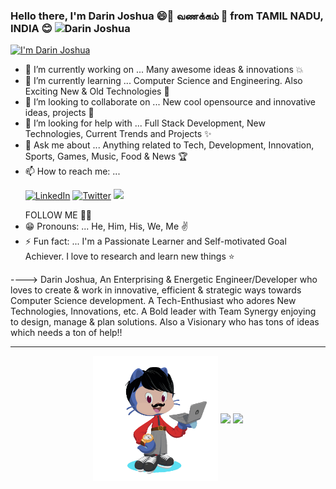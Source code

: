 ### Hello there, I'm Darin Joshua 😄👋 வணக்கம் 🙏 from TAMIL NADU, INDIA 😊 ![Darin Joshua](https://komarev.com/ghpvc/?username=DarinJoshua-dev&style=plastic)
<!--
**DarinJoshua-dev/DarinJoshua-dev** is a ✨ _special_ ✨ repository because its `README.md` (this file) appears on your GitHub profile. -->
[![I'm Darin Joshua](https://res.cloudinary.com/darin-joshua/image/upload/v1597519821/EnhanceLinkedinBanner_2_o96nrs.png)](https://darinjoshua-dev.github.io/Darin-Joshua-Portfolio/)

- 🔭 I’m currently working on ... Many awesome ideas & innovations 💥
- 🌱 I’m currently learning ... Computer Science and Engineering. Also Exciting New & Old Technologies 🤩 
- 👯 I’m looking to collaborate on ... New cool opensource and innovative ideas, projects 🎯
- 🤔 I’m looking for help with ... Full Stack Development, New Technologies, Current Trends and Projects ✨
- 💬 Ask me about ... Anything related to Tech, Development, Innovation, Sports, Games, Music, Food & News 🏆
- 📫 How to reach me: ... <p><a href="https://www.linkedin.com/in/darin-joshua-d"><img src="https://img.shields.io/badge/LinkedIn--_.svg?style=social&logo=linkedin" alt="LinkedIn"></a> <a href="https://twitter.com/D_DarinJoshua"><img src="https://img.shields.io/badge/Twitter--_.svg?style=social&logo=twitter" alt="Twitter"></a> <a href="https://darinjoshua-dev.github.io/Darin-Joshua-Portfolio/"><img src="https://img.shields.io/website?logoColor=white&up_color=blue&up_message=visit%20now&url=https%3A%2F%2Fdarinjoshua-dev.github.io%2FDarin-Joshua-Portfolio%2F"></a></p> FOLLOW ME 🤗🙂 
- 😁 Pronouns: ... He, Him, His, We, Me ✌
- ⚡ Fun fact: ... I'm a Passionate Learner and Self-motivated Goal Achiever. I love to research and learn new things ⭐

----> Darin Joshua, An Enterprising & Energetic Engineer/Developer who loves to create & work in innovative, efficient & strategic ways towards Computer Science development. A Tech-Enthusiast who adores New Technologies, Innovations, etc. A Bold leader with Team Synergy enjoying to design, manage & plan solutions. Also a Visionary who has tons of ideas which needs a ton of help!!

---

<p align="center">
  <img align="center" src="https://github.com/DarinJoshua-dev/DarinJoshua-dev/blob/master/My-Octocats-n-profile.gif" width="200" height="200"> 
  <img align="center" src="https://github-readme-stats.vercel.app/api?username=DarinJoshua-dev&show_icons=true&theme=tokyonight&line_height=20&hide=issues" />
  <img width="26%" align="center" src="https://github-readme-stats.vercel.app/api/top-langs/?username=DarinJoshua-dev&layout=compact&count_private=true&theme=tokyonight&line_height=20&exclude_repo=Emotion-Analysis,BoxoSlide-mini-game,Darin-Joshua-Portfolio">
</p>
